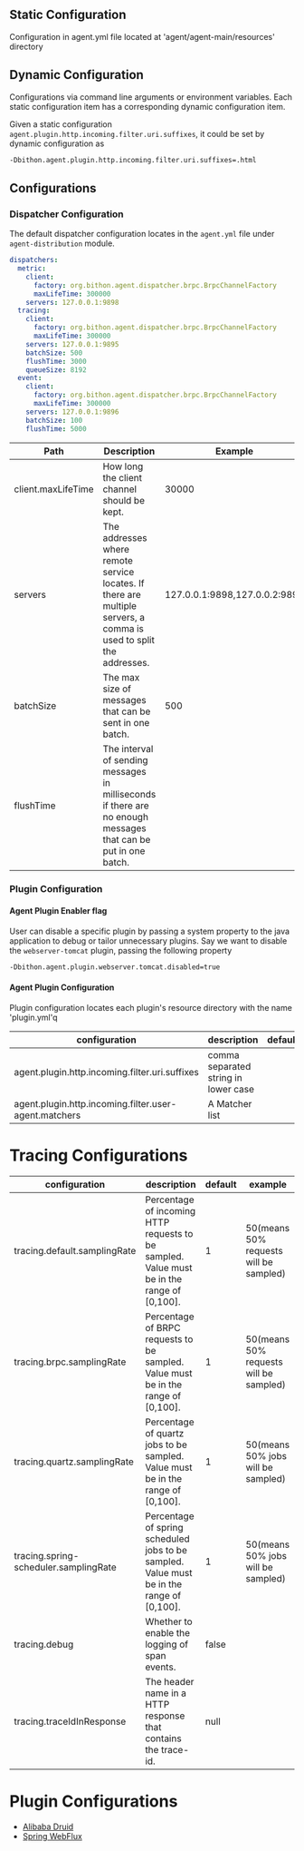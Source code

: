 ## Static Configuration

Configuration in agent.yml file located at 'agent/agent-main/resources' directory

## Dynamic Configuration

Configurations via command line arguments or environment variables.
Each static configuration item has a corresponding dynamic configuration item.

Given a static configuration `agent.plugin.http.incoming.filter.uri.suffixes`, it could be set by dynamic configuration as

```bash
-Dbithon.agent.plugin.http.incoming.filter.uri.suffixes=.html
```

## Configurations

### Dispatcher Configuration

The default dispatcher configuration locates in the `agent.yml` file under `agent-distribution` module.

```yaml
dispatchers:
  metric:
    client:
      factory: org.bithon.agent.dispatcher.brpc.BrpcChannelFactory
      maxLifeTime: 300000
    servers: 127.0.0.1:9898
  tracing:
    client:
      factory: org.bithon.agent.dispatcher.brpc.BrpcChannelFactory
      maxLifeTime: 300000
    servers: 127.0.0.1:9895
    batchSize: 500
    flushTime: 3000
    queueSize: 8192
  event:
    client:
      factory: org.bithon.agent.dispatcher.brpc.BrpcChannelFactory
      maxLifeTime: 300000
    servers: 127.0.0.1:9896
    batchSize: 100
    flushTime: 5000
```

| Path               | Description                                                                                                        | Example                       | 
|--------------------|--------------------------------------------------------------------------------------------------------------------|-------------------------------|
| client.maxLifeTime | How long the client channel should be kept.                                                                        | 30000                         |
| servers            | The addresses where remote service locates. If there are multiple servers, a comma is used to split the addresses. | 127.0.0.1:9898,127.0.0.2:9898 |
| batchSize          | The max size of messages that can be sent in one batch.                                                            | 500                           |
| flushTime          | The interval of sending messages in milliseconds if there are no enough messages that can be put in one batch.     |

### Plugin Configuration

#### Agent Plugin Enabler flag

User can disable a specific plugin by passing a system property to the java application to debug or tailor unnecessary plugins.
Say we want to disable the `webserver-tomcat` plugin, passing the following property

```bash
-Dbithon.agent.plugin.webserver.tomcat.disabled=true
```

#### Agent Plugin Configuration

Plugin configuration locates each plugin's resource directory with the name 'plugin.yml'q

| configuration                                         | description                          | default | example     |
|-------------------------------------------------------|--------------------------------------|---------|-------------|
| agent.plugin.http.incoming.filter.uri.suffixes        | comma separated string in lower case |         | .html,.json |
| agent.plugin.http.incoming.filter.user-agent.matchers | A Matcher list                       |         |             |

# Tracing Configurations

| configuration                         | description                                                                                     | default | example                                |
|---------------------------------------|-------------------------------------------------------------------------------------------------|---------|----------------------------------------|
| tracing.default.samplingRate          | Percentage of incoming HTTP requests to be sampled. <br/>Value must be in the range of [0,100]. | 1       | 50(means 50% requests will be sampled) |
| tracing.brpc.samplingRate             | Percentage of BRPC requests to be sampled. <br/>Value must be in the range of [0,100].          | 1       | 50(means 50% requests will be sampled) |
| tracing.quartz.samplingRate           | Percentage of quartz jobs to be sampled. <br/>Value must be in the range of [0,100].            | 1       | 50(means 50% jobs will be sampled)     |
| tracing.spring-scheduler.samplingRate | Percentage of spring scheduled jobs to be sampled. <br/>Value must be in the range of [0,100].  | 1       | 50(means 50% jobs will be sampled)     |
| tracing.debug                         | Whether to enable the logging of span events.                                                   | false   |                                        |
| tracing.traceIdInResponse             | The header name in a HTTP response that contains the trace-id.                                  | null    |                                        |                                  

# Plugin Configurations

- [Alibaba Druid](agent-plugin/alibaba-druid.md)
- [Spring WebFlux](agent-plugin/spring-webflux.md)